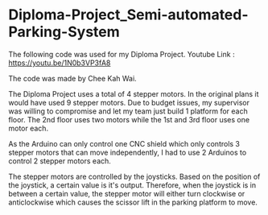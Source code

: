 # Diploma-Project_Semi-automated-Parking-System
The following code was used for my Diploma Project. Youtube Link : https://youtu.be/1N0b3VP3fA8

The code was made by Chee Kah Wai.

The Diploma Project uses a total of 4 stepper motors. In the original plans it would have used 9 stepper motors. Due to budget issues, my supervisor was willing to compromise and let my team just build 1 platform for each floor. The 2nd floor uses two motors while the 1st and 3rd floor uses one motor each. 

As the Arduino can only control one CNC shield which only controls 3 stepper motors that can move independently, I had to use 2 Arduinos to control 2 stepper motors each.

The stepper motors are controlled by the joysticks. Based on the position of the joystick, a certain value is it's output. Therefore, when the joystick is in between a certain value, the stepper motor will either turn clockwise or anticlockwise which causes the scissor lift in the parking platform to move. 
